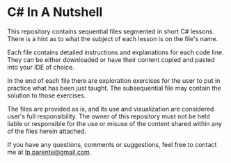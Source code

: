 # C# In A Nutshell

This repository contains sequential files segmented in short C# lessons. There is a hint as to what the subject of each lesson is on the file's name.

Each file contains detailed instructions and explanations for each code line. They can be either downloaded or have their content copied and pasted into your IDE of choice.

In the end of each file there are exploration exercises for the user to put in practice what has been just taught. The subsequential file may contain the solution to those exercises.

The files are provided as is, and its use and visualization are considered user's full responsibility. The owner of this repository must not be held liable or responsible for the use or misuse of the content shared within any of the files herein attached.

If you have any questions, comments or suggestions, feel free to contact me at lp.parente@gmail.com.
